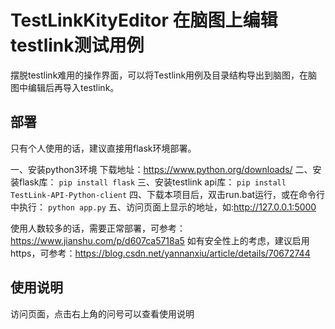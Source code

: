 # TestLinkKityEditor 在脑图上编辑testlink测试用例
摆脱testlink难用的操作界面，可以将Testlink用例及目录结构导出到脑图，在脑图中编辑后再导入testlink。

## 部署
只有个人使用的话，建议直接用flask环境部署。

一、安装python3环境
下载地址：https://www.python.org/downloads/
二、安装flask库：
        ```pip install flask```
三、安装testlink api库：
        ```pip install TestLink-API-Python-client```
四、下载本项目后，双击run.bat运行，或在命令行中执行：
        ```python app.py```
五、访问页面上显示的地址，如:http://127.0.0.1:5000

使用人数较多的话，需要正常部署，可参考：https://www.jianshu.com/p/d607ca5718a5
如有安全性上的考虑，建议启用https，可参考：https://blog.csdn.net/yannanxiu/article/details/70672744

## 使用说明
访问页面，点击右上角的问号可以查看使用说明